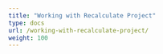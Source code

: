 ```yaml
---
title: "Working with Recalculate Project"
type: docs
url: /working-with-recalculate-project/
weight: 100
---
```

